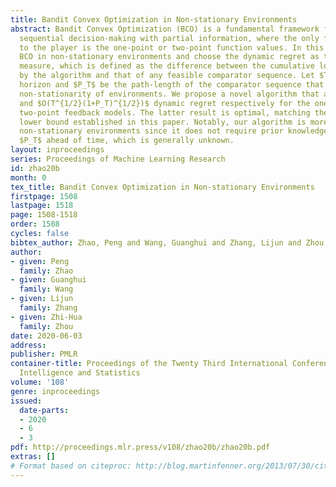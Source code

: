 ```yaml
---
title: Bandit Convex Optimization in Non-stationary Environments
abstract: Bandit Convex Optimization (BCO) is a fundamental framework for modeling
  sequential decision-making with partial information, where the only feedback available
  to the player is the one-point or two-point function values. In this paper, we investigate
  BCO in non-stationary environments and choose the dynamic regret as the performance
  measure, which is defined as the difference between the cumulative loss incurred
  by the algorithm and that of any feasible comparator sequence. Let $T$ be the time
  horizon and $P_T$ be the path-length of the comparator sequence that reflects the
  non-stationarity of environments. We propose a novel algorithm that achieves $O(T^{3/4}(1+P_T)^{1/2})$
  and $O(T^{1/2}(1+P_T)^{1/2})$ dynamic regret respectively for the one-point and
  two-point feedback models. The latter result is optimal, matching the $\Omega(T^{1/2}(1+P_T)^{1/2})$
  lower bound established in this paper. Notably, our algorithm is more adaptive to
  non-stationary environments since it does not require prior knowledge of the path-length
  $P_T$ ahead of time, which is generally unknown.
layout: inproceedings
series: Proceedings of Machine Learning Research
id: zhao20b
month: 0
tex_title: Bandit Convex Optimization in Non-stationary Environments
firstpage: 1508
lastpage: 1518
page: 1508-1518
order: 1508
cycles: false
bibtex_author: Zhao, Peng and Wang, Guanghui and Zhang, Lijun and Zhou, Zhi-Hua
author:
- given: Peng
  family: Zhao
- given: Guanghui
  family: Wang
- given: Lijun
  family: Zhang
- given: Zhi-Hua
  family: Zhou
date: 2020-06-03
address: 
publisher: PMLR
container-title: Proceedings of the Twenty Third International Conference on Artificial
  Intelligence and Statistics
volume: '108'
genre: inproceedings
issued:
  date-parts:
  - 2020
  - 6
  - 3
pdf: http://proceedings.mlr.press/v108/zhao20b/zhao20b.pdf
extras: []
# Format based on citeproc: http://blog.martinfenner.org/2013/07/30/citeproc-yaml-for-bibliographies/
---
```

